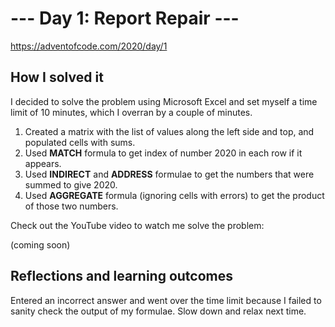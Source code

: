 # --- Day 1: Report Repair ---

https://adventofcode.com/2020/day/1

## How I solved it

I decided to solve the problem using Microsoft Excel and set myself a time limit of 10 minutes, which I overran by a couple of minutes.

1. Created a matrix with the list of values along the left side and top, and populated cells with sums.
2. Used **MATCH** formula to get index of number 2020 in each row if it appears.
3. Used **INDIRECT** and **ADDRESS** formulae to get the numbers that were summed to give 2020.
4. Used **AGGREGATE** formula (ignoring cells with errors) to get the product of those two numbers.

Check out the YouTube video to watch me solve the problem:

(coming soon)

## Reflections and learning outcomes

Entered an incorrect answer and went over the time limit because I failed to sanity check the output of my formulae. Slow down and relax next time.